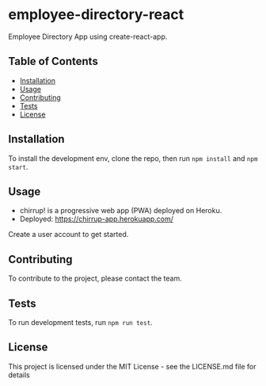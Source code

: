 # employee-directory-react

Employee Directory App using create-react-app.

## Table of Contents

- [Installation](#installation)
- [Usage](#usage)
- [Contributing](#contributing)
- [Tests](#tests)
- [License](#license)

## Installation

To install the development env, clone the repo, then run `npm install` and `npm start`.

## Usage

- chirrup! is a progressive web app (PWA) deployed on Heroku.
- Deployed: https://chirrup-app.herokuapp.com/

Create a user account to get started.

## Contributing

To contribute to the project, please contact the team.

## Tests

To run development tests, run `npm run test`.

## License 

This project is licensed under the MIT License - see the LICENSE.md file for details
